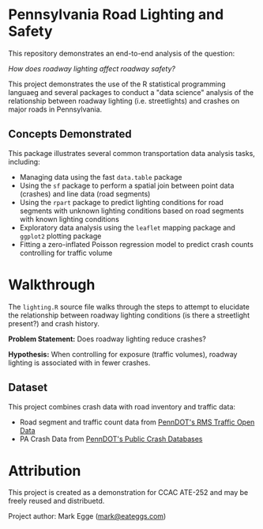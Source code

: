 # Pennsylvania Road Lighting and Safety

This repository demonstrates an end-to-end analysis of the question:

_How does roadway lighting affect roadway safety?_

This project demonstrates the use of the R statistical programming languaeg and several packages to conduct a "data science" analysis of the relationship between roadway lighting (i.e. streetlights) and crashes on major roads in Pennsylvania.


## Concepts Demonstrated

This package illustrates several common transportation data analysis tasks, including:

* Managing data using the fast `data.table` package
* Using the `sf` package to perform a spatial join between point data (crashes) and line data (road segments)
* Using the `rpart` package to predict lighting conditions for road segments with unknown lighting conditions based on road segments with known lighting conditions
* Exploratory data analysis using the `leaflet` mapping package and `ggplot2` plotting package
* Fitting a zero-inflated Poisson regression model to predict crash counts controlling for traffic volume



# Walkthrough

The `lighting.R` source file walks through the steps to attempt to elucidate the relationship between roadway lighting conditions (is there a streetlight present?) and crash history.

**Problem Statement:** Does roadway lighting reduce crashes?

**Hypothesis:** When controlling for exposure (traffic volumes), roadway lighting is associated with in fewer crashes.

## Dataset

This project combines crash data with road inventory and traffic data:

* Road segment and traffic count data from [PennDOT's RMS Traffic Open Data](https://data-pennshare.opendata.arcgis.com/datasets/rmstraffic-traffic-volumes)
* PA Crash Data from [PennDOT's Public Crash Databases](https://crashinfo.penndot.gov/PCIT/welcome.html)


# Attribution

This project is created as a demonstration for CCAC ATE-252 and may be freely reused and distribuetd.

Project author: Mark Egge (mark@eateggs.com)